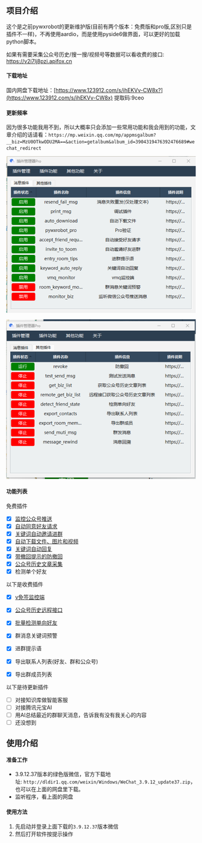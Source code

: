 ## 项目介绍

这个是之前pywxrobot的更新维护版(目前有两个版本：免费版和pro版,区别只是插件不一样)，不再使用aardio，而是使用pyside6做界面，可以更好的加载python脚本。

如果有需要采集公众号历史/搜一搜/视频号等数据可以看收费的接口: https://v2i7lj8pzi.apifox.cn

#### 下载地址

国内网盘下载地址：[https://www.123912.com/s/ihEKVv-CW8x?](https://www.123912.com/s/ihEKVv-CW8x) 提取码:9ceo

#### 更新频率

因为很多功能我用不到，所以大概率只会添加一些常用功能和我会用到的功能，文章介绍的话请看：`https://mp.weixin.qq.com/mp/appmsgalbum?__biz=MzU0OTkwODU2MA==&action=getalbum&album_id=3904319476392476689#wechat_redirect`

![](image/1.png)

![](image/0.png)

#### 功能列表

免费插件

- [x] [监控公众号推送](https://mp.weixin.qq.com/s/YEG0DrQjVqBjeXvKnNqlAw)
- [x] [自动同意好友请求](https://mp.weixin.qq.com/s/Ky62rpaw-T72O6gL3M8Zrw)
- [x] [关键词自动邀请进群](https://mp.weixin.qq.com/s/Ky62rpaw-T72O6gL3M8Zrw)
- [x] [自动下载文件、图片和视频](https://mp.weixin.qq.com/s/mZvxw1rTzjPzgcRPETtS_w)
- [x] [关键词自动回复](https://mp.weixin.qq.com/s/oJ8COdZiKJSG0_hrVtOqqA)
- [x] [带撤回提示的防撤回](https://mp.weixin.qq.com/s/y8bV-AFSpVOYZC5N8ElpcA)
- [x] [公众号历史文章采集](https://mp.weixin.qq.com/s/JiaIxZ6yWGVraV_vYLkoDA)
- [x] 检测单个好友

以下是收费插件

- [x] [v免签监控端](https://mp.weixin.qq.com/s/cK71s92cUAtYeJKZ_5yzIw)
- [x] [公众号历史远程接口](https://mp.weixin.qq.com/s/AfB-riuJu59f4bmpJW07xg)
- [x] [批量检测单向好友](https://mp.weixin.qq.com/s/hVoCH9A1s-xmWHU-CydwJQ)
- [x] 群消息关键词预警
- [x] 进群提示语
- [x] 导出联系人列表(好友、群和公众号)
- [x] 导出群成员列表


以下是待更新插件

- [ ] 对接知识库做智能客服
- [ ] 对接腾讯元宝AI
- [ ] 用AI总结最近的群聊天消息，告诉我有没有我关心的内容
- [ ] 还没想到

## 使用介绍

#### 准备工作

- 3.9.12.37版本的绿色版微信，官方下载地址: `http://dldir1.qq.com/weixin/Windows/WeChat_3.9.12_update37.zip`，也可以在上面的网盘里下载。
- 监听程序，看上面的网盘

#### 使用方法

1. 先启动并登录上面下载的`3.9.12.37`版本微信
2. 然后打开软件按提示操作


